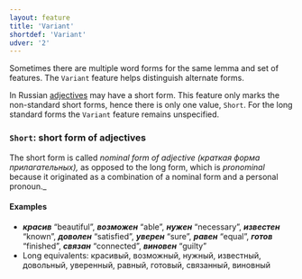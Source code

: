 ```yaml
---
layout: feature
title: 'Variant'
shortdef: 'Variant'
udver: '2'
---
```


Sometimes there are multiple word forms for the same lemma and set of features.
The `Variant` feature helps distinguish alternate forms.

In Russian [adjectives](ru-pos/ADJ) may have a short form.
This feature only marks the non-standard short forms, hence there is only one value, `Short`.
For the long standard forms the `Variant` feature remains unspecified.

### `Short`: short form of adjectives

The short form is called _nominal form of adjective (краткая форма прилагательных),_
as opposed to the long form, which is _pronominal_ because it originated as
a combination of a nominal form and a personal pronoun._

#### Examples

* _<b>красив</b>_ “beautiful”, _<b>возможен</b>_ “able”, _<b>нужен</b>_ “necessary”, _<b>известен</b>_ “known”,
  _<b>доволен</b>_ “satisfied”, _<b>уверен</b>_ “sure”, _<b>равен</b>_ “equal”, _<b>готов</b>_ “finished”, _<b>связан</b>_ “connected”, _<b>виновен</b>_ “guilty”
* Long equivalents: красивый, возможный, нужный, известный, довольный, уверенный, равный, готовый, связанный, виновный
<!-- Interlanguage links updated Út zář 29 18:41:01 CEST 2020 -->
